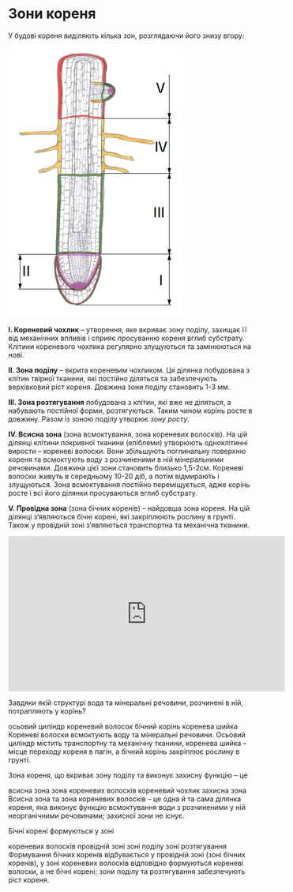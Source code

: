 
# Зони кореня
У будовi кореня видiляють кiлька зон, розглядаючи його знизу вгору:

<img class="image" width="350" src="zony.png" alt="Зони корення"/>

**I. Кореневий чохлик** – утворення, яке вкриває зону поділу, захищає її вiд механiчних впливiв i сприяє просуванню кореня вглиб субстрату. Клiтини кореневого чохлика регулярно злущуються та замiнюються на новi.

**II. Зона подiлу** – вкрита кореневим чохликом. Ця дiлянка побудована з клiтин твiрної тканини, якi постiйно дiляться та забезпечують верхiвковий рiст кореня. Довжина зони подiлу становить 1-3 мм.

**III. Зона розтягування** побудована з клiтин, якi вже не дiляться, а набувають постiйної форми, розтягуються. Таким чином корiнь росте в довжину. Разом iз
зоною подiлу утворює *зону росту*.

**IV. Всисна зона** (зона всмоктування, зона кореневих волоскiв). На цiй дiлянцi клiтини покривної тканини (епiблеми) утворюють одноклiтиннi вирости – кореневi волоски. Вони збiльшують поглинальну поверхню кореня та всмоктують воду з розчиненими в нiй мiнеральними речовинами. Довжина цiєї зони становить близько 1,5-2см. Кореневi волоски живуть в середньому 10-20 дiб, а потiм вiдмирають i злущуються. Зона всмоктування постiйно перемiщується, адже корiнь росте i всi його дiлянки просуваються вглиб субстрату.

**V. Провiдна зона** (зона бiчних коренiв) – найдовша зона кореня. На цiй дiлянцi з’являються бiчнi коренi, якi закрiплюють рослину в грунтi. Також у провiднiй зонi з’являються транспортна та механiчна тканини.

<div class="fluidMedia">
<iframe align="center" width="560" height="315" src="https://www.youtube.com/embed/RhmzWMf0TDQ" frameborder="0" allowfullscreen></iframe>
</div>
<div class="popup">
</div>

<quiz correctLabel="correct" incorrectLabel="incorrect" checkLabel="check">
    <question text="">
        <p>Завдяки якій структурі вода та мінеральні речовини, розчинені в ній, потрапляють у корінь?</p>
        <answer>осьовий циліндр</answer>
        <answer correct>кореневий волосок</answer>
        <answer>бічний корінь</answer>
        <answer>коренева шийка</answer>
        <explanation>
        Кореневі волоски всмоктують воду та мінеральні речовини. Осьовий циліндр містить транспортну та механічну тканини, коренева шийка – місце переходу кореня в пагін, а бічний корінь закріплює рослину в грунті.
        </explanation>
    </question>
    <question text="">
        <p>Зона кореня, що вкриває зону поділу та виконує захисну функцію – це</p>
        <answer>всисна зона</answer>
        <answer>зона кореневих волосків</answer>
        <answer correct>кореневий чохлик</answer>
        <answer>захисна зона</answer>
        <explanation>
        Всисна зона та зона кореневих волосків – це одна й та сама ділянка кореня, яка виконує функцію всмоктування води з розчиненими у ній неорганічними речовинами; захисної зони не існує.
        </explanation>
    </question>
    <question text="">
        <p>Бічні корені формуються у зоні</p>
        <answer>кореневих волосків</answer>
        <answer correct>провідній зоні</answer>
        <answer>зоні поділу</answer>
        <answer>зоні розтягування</answer>
        <explanation>
        Формування бічних коренів відбувається у провідній зоні (зоні бічних коренів), у зоні кореневих волосків відповідно формуються кореневі волоски, а не бічні корені; зони поділу та розтягування забезпечують ріст кореня.
        </explanation>
    </question>
</quiz>
